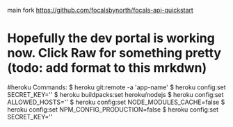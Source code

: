 main fork https://github.com/focalsbynorth/focals-api-quickstart 
# Hopefully the dev portal is working now. Click Raw for something pretty (todo: add format to this mrkdwn)


#heroku Commands: 
$ heroku git:remote -a 'app-name'
$ heroku config:set SECRET_KEY='<your secret key here>' 
$ heroku buildpacks:set heroku/nodejs
$ heroku config:set ALLOWED_HOSTS='<your hosts here>'
$ heroku config:set NODE_MODULES_CACHE=false
$ heroku config:set NPM_CONFIG_PRODUCTION=false
$ heroku config:set SECRET_KEY='<your secret key here>' 


